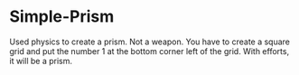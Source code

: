 # Simple-Prism
Used physics to create a prism. Not a weapon. You have to create a square grid and put the number 1 at the bottom corner left of the grid. With efforts, it will be a prism.
